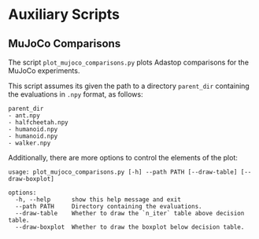 # Auxiliary Scripts

## MuJoCo Comparisons

The script `plot_mujoco_comparisons.py` plots Adastop comparisons for the MuJoCo experiments.

This script assumes its given the path to a directory `parent_dir` containing the evaluations in `.npy` format, as follows:

```
parent_dir
- ant.npy
- halfcheetah.npy
- humanoid.npy
- humanoid.npy
- walker.npy
```

Additionally, there are more options to control the elements of the plot:

```
usage: plot_mujoco_comparisons.py [-h] --path PATH [--draw-table] [--draw-boxplot]

options:
  -h, --help      show this help message and exit
  --path PATH     Directory containing the evaluations.
  --draw-table    Whether to draw the `n_iter` table above decision table.
  --draw-boxplot  Whether to draw the boxplot below decision table.
```
